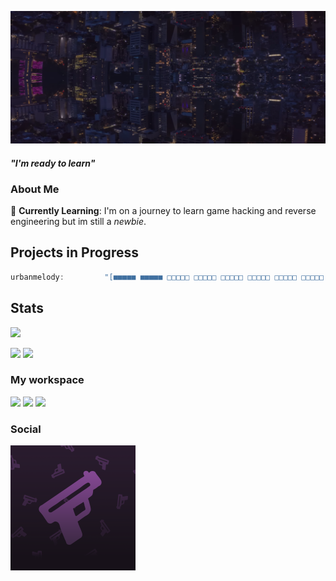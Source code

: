 [![Header](./Background.png)](https://guns.lol/ghfakegh1337) 


#### *"I'm ready to learn"*

### About Me

🌱 **Currently Learning**: I'm on a journey to learn game hacking and reverse engineering but im still a *newbie*.

## Projects in Progress
```js
urbanmelody:         "[■■■■■ ■■■■■ □□□□□ □□□□□ □□□□□ □□□□□ □□□□□ □□□□□ □□□□□ □□□□□] 15%"
```

## Stats
![](https://komarev.com/ghpvc/?username=ghfakegh1337&color=red&style=for-the-badge)

[![](https://github-readme-stats.vercel.app/api?username=ghfakegh1337&show_icons=true&show_icons=true&title_color=7433FF&icon_color=bb2acf&text_color=b3b3ff&bg_color=0,000000,130F40&hide_border=true)]()
[![](https://github-readme-stats.vercel.app/api/top-langs/?username=ghfakegh1337&title_color=7433FF&icon_color=bb2acf&text_color=b3b3ff&bg_color=0,000000,130F40&hide_border=true&layout=compact&hide=batchfile,c#)]()

### My workspace

![](https://img.shields.io/badge/-Visual%20Studio-000?style=for-the-badge&logo=Visual%20Studio&logoColor=purple)
![](https://img.shields.io/badge/Github-000?logo=github&style=for-the-badge)
![](https://skillicons.dev/icons?i=cpp)

### Social
[![Guns.lol](./Guns_lol.png)](https://guns.lol/ghfakegh1337)